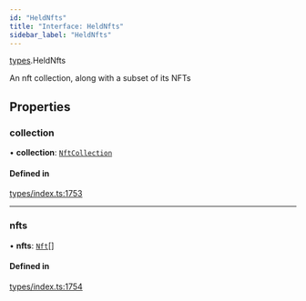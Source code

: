 ```yaml
---
id: "HeldNfts"
title: "Interface: HeldNfts"
sidebar_label: "HeldNfts"
---
```


[types](../../../modules/Types/Types.md).HeldNfts

An nft collection, along with a subset of its NFTs

## Properties

### collection

• **collection**: [`NftCollection`](../../../classes/API/Entities/Asset/NonFungible/NftCollection/NftCollection.md)

#### Defined in

[types/index.ts:1753](https://github.com/PolymeshAssociation/polymesh-sdk/blob/720afb69c/src/types/index.ts#L1753)

___

### nfts

• **nfts**: [`Nft`](../../../classes/API/Entities/Asset/NonFungible/Nft/Nft.md)[]

#### Defined in

[types/index.ts:1754](https://github.com/PolymeshAssociation/polymesh-sdk/blob/720afb69c/src/types/index.ts#L1754)
